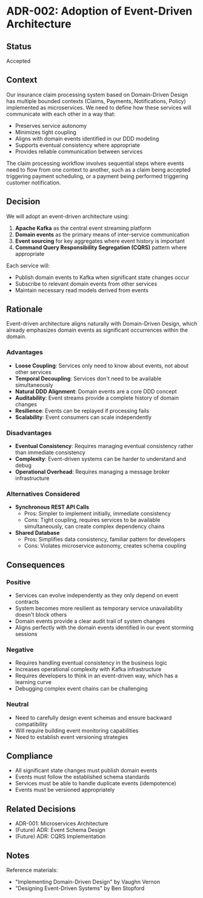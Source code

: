 # ADR-002: Adoption of Event-Driven Architecture

## Status
Accepted

## Context
Our insurance claim processing system based on Domain-Driven Design has multiple bounded contexts (Claims, Payments, Notifications, Policy) implemented as microservices. We need to define how these services will communicate with each other in a way that:

- Preserves service autonomy
- Minimizes tight coupling
- Aligns with domain events identified in our DDD modeling
- Supports eventual consistency where appropriate
- Provides reliable communication between services

The claim processing workflow involves sequential steps where events need to flow from one context to another, such as a claim being accepted triggering payment scheduling, or a payment being performed triggering customer notification.

## Decision
We will adopt an event-driven architecture using:

1. **Apache Kafka** as the central event streaming platform
2. **Domain events** as the primary means of inter-service communication
3. **Event sourcing** for key aggregates where event history is important
4. **Command Query Responsibility Segregation (CQRS)** pattern where appropriate

Each service will:
- Publish domain events to Kafka when significant state changes occur
- Subscribe to relevant domain events from other services
- Maintain necessary read models derived from events

## Rationale
Event-driven architecture aligns naturally with Domain-Driven Design, which already emphasizes domain events as significant occurrences within the domain.

### Advantages
- **Loose Coupling**: Services only need to know about events, not about other services
- **Temporal Decoupling**: Services don't need to be available simultaneously
- **Natural DDD Alignment**: Domain events are a core DDD concept
- **Auditability**: Event streams provide a complete history of domain changes
- **Resilience**: Events can be replayed if processing fails
- **Scalability**: Event consumers can scale independently

### Disadvantages
- **Eventual Consistency**: Requires managing eventual consistency rather than immediate consistency
- **Complexity**: Event-driven systems can be harder to understand and debug
- **Operational Overhead**: Requires managing a message broker infrastructure

### Alternatives Considered
- **Synchronous REST API Calls**
  - Pros: Simpler to implement initially, immediate consistency
  - Cons: Tight coupling, requires services to be available simultaneously, can create complex dependency chains
- **Shared Database**
  - Pros: Simplifies data consistency, familiar pattern for developers
  - Cons: Violates microservice autonomy, creates schema coupling

## Consequences

### Positive
- Services can evolve independently as they only depend on event contracts
- System becomes more resilient as temporary service unavailability doesn't block others
- Domain events provide a clear audit trail of system changes
- Aligns perfectly with the domain events identified in our event storming sessions

### Negative
- Requires handling eventual consistency in the business logic
- Increases operational complexity with Kafka infrastructure
- Requires developers to think in an event-driven way, which has a learning curve
- Debugging complex event chains can be challenging

### Neutral
- Need to carefully design event schemas and ensure backward compatibility
- Will require building event monitoring capabilities
- Need to establish event versioning strategies

## Compliance
- All significant state changes must publish domain events
- Events must follow the established schema standards
- Services must be able to handle duplicate events (idempotence)
- Events must be versioned appropriately

## Related Decisions
- ADR-001: Microservices Architecture
- (Future) ADR: Event Schema Design
- (Future) ADR: CQRS Implementation

## Notes
Reference materials:
- "Implementing Domain-Driven Design" by Vaughn Vernon
- "Designing Event-Driven Systems" by Ben Stopford 